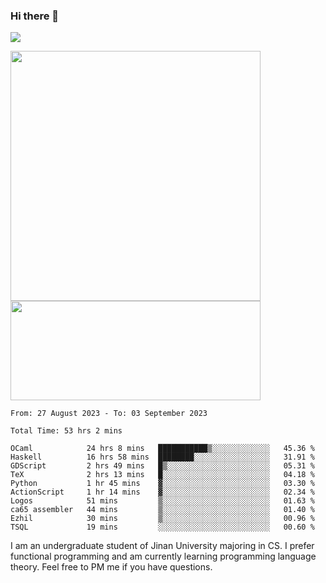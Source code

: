 ### Hi there 👋

<!--
**pe200012/pe200012** is a ✨ _special_ ✨ repository because its `README.md` (this file) appears on your GitHub profile.

Here are some ideas to get you started:

- 🔭 I’m currently working on ...
- 🌱 I’m currently learning ...
- 👯 I’m looking to collaborate on ...
- 🤔 I’m looking for help with ...
- 💬 Ask me about ...
- 📫 How to reach me: ...
- 😄 Pronouns: ...
- ⚡ Fun fact: ...
-->
![](https://www.codewars.com/users/pe200012/badges/large)
<p>
    <img width="400em" src="https://github-readme-stats-git-masterrstaa-rickstaa.vercel.app/api?username=pe200012&show_icons=true&icon_color=f44336&title_color=757de8&rank_icon=github">
    <img width="400em" height="159em" src="https://github-readme-stats-git-masterrstaa-rickstaa.vercel.app/api/top-langs/?username=pe200012&hide=html,cmake,css&title_color=757de8&layout=compact">
</p>

<!--START_SECTION:waka-->

```all_time
From: 27 August 2023 - To: 03 September 2023

Total Time: 53 hrs 2 mins

OCaml            24 hrs 8 mins   ███████████▒░░░░░░░░░░░░░   45.36 %
Haskell          16 hrs 58 mins  ████████░░░░░░░░░░░░░░░░░   31.91 %
GDScript         2 hrs 49 mins   █▒░░░░░░░░░░░░░░░░░░░░░░░   05.31 %
TeX              2 hrs 13 mins   █░░░░░░░░░░░░░░░░░░░░░░░░   04.18 %
Python           1 hr 45 mins    ▓░░░░░░░░░░░░░░░░░░░░░░░░   03.30 %
ActionScript     1 hr 14 mins    ▓░░░░░░░░░░░░░░░░░░░░░░░░   02.34 %
Logos            51 mins         ▒░░░░░░░░░░░░░░░░░░░░░░░░   01.63 %
ca65 assembler   44 mins         ▒░░░░░░░░░░░░░░░░░░░░░░░░   01.40 %
Ezhil            30 mins         ▒░░░░░░░░░░░░░░░░░░░░░░░░   00.96 %
TSQL             19 mins         ░░░░░░░░░░░░░░░░░░░░░░░░░   00.60 %
```

<!--END_SECTION:waka-->

I am an undergraduate student of Jinan University majoring in CS. I prefer functional programming and am currently learning programming language theory. Feel free to PM me if you have questions.
